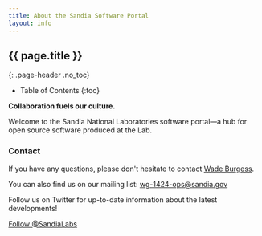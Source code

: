 ```yaml
---
title: About the Sandia Software Portal
layout: info
---
```


## {{ page.title }}
{: .page-header .no_toc}

* Table of Contents
{:toc}

**Collaboration fuels our culture.**

Welcome to the Sandia National Laboratories software portal&mdash;a hub for open source software produced at the Lab.


### Contact

If you have any questions, please don't hesitate to contact [Wade Burgess](mailto:pwburge@sandia.gov).

You can also find us on our mailing list: <wg-1424-ops@sandia.gov>

Follow us on Twitter for up-to-date information about the latest developments!

<div class="text-center">
  <a href="https://twitter.com/sandialabs" class="twitter-follow-button" data-show-count="true">Follow @SandiaLabs</a>
</div>
